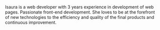 Isaura is a web developer with 3 years experience in development of web pages. Passionate front-end development. She loves to be at the forefront of new technologies to the efficiency and quality of the final products and continuous improvement.
